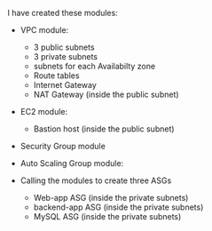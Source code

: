 I have created these modules:

- VPC module:
    - 3 public subnets
    - 3 private subnets
    - subnets for each Availabilty zone
    - Route tables
    - Internet Gateway
    - NAT Gateway (inside the public subnet)

- EC2 module:
    - Bastion host (inside the public subnet)

- Security Group module

- Auto Scaling Group module:
 - Calling the modules to create three ASGs
   - Web-app ASG (inside the private subnets)
   - backend-app ASG (inside the private subnets)
   - MySQL ASG (inside the private subnets)
